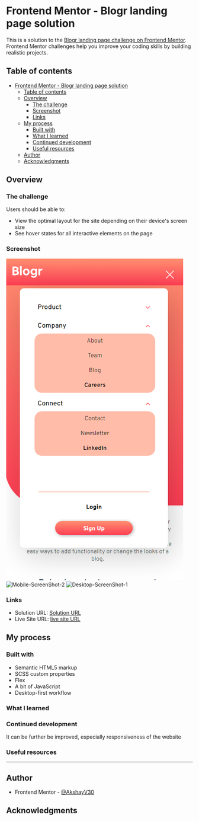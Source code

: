 # Frontend Mentor - Blogr landing page solution

This is a solution to the [Blogr landing page challenge on Frontend Mentor](https://www.frontendmentor.io/challenges/blogr-landing-page-EX2RLAApP). Frontend Mentor challenges help you improve your coding skills by building realistic projects.

## Table of contents

- [Frontend Mentor - Blogr landing page solution](#frontend-mentor---blogr-landing-page-solution)
  - [Table of contents](#table-of-contents)
  - [Overview](#overview)
    - [The challenge](#the-challenge)
    - [Screenshot](#screenshot)
    - [Links](#links)
  - [My process](#my-process)
    - [Built with](#built-with)
    - [What I learned](#what-i-learned)
    - [Continued development](#continued-development)
    - [Useful resources](#useful-resources)
  - [Author](#author)
  - [Acknowledgments](#acknowledgments)

## Overview

### The challenge

Users should be able to:

- View the optimal layout for the site depending on their device's screen size
- See hover states for all interactive elements on the page

### Screenshot

![Mobile-ScreenShot-1](./screenshot/mobile-1.png)
![Mobile-ScreenShot-2](./screenshot/mobile-2.png)
![Desktop-ScreenShot-1](./screenshot/desktop-1.png)

### Links

- Solution URL: [Solution URL ](https://github.com/AkshayV30/Front-End-Mentor-Challenges/tree/master/blogr-landing-page-main)
- Live Site URL: [live site URL](https://akshayv30.github.io/Front-End-Mentor-Challenges/blogr-landing-page-main/index.html)

## My process

### Built with

- Semantic HTML5 markup
- SCSS custom properties
- Flex
- A bit of JavaScript
- Desktop-first workflow

### What I learned

<!-- Use this section to recap over some of your major learnings while working through this project. Writing these out and providing code samples of areas you want to highlight is a great way to reinforce your own knowledge.

To see how you can add code snippets, see below:

```html
<h1>Some HTML code I'm proud of</h1>
```

```css
.proud-of-this-css {
  color: papayawhip;
}
```

```js
const proudOfThisFunc = () => {
  console.log("🎉");
};
```

If you want more help with writing markdown, we'd recommend checking out [The Markdown Guide](https://www.markdownguide.org/) to learn more.

**Note: Delete this note and the content within this section and replace with your own learnings.** -->

### Continued development

It can be further be improved, especially responsiveness of the website

### Useful resources

---

## Author

- Frontend Mentor - [@AkshayV30](https://www.frontendmentor.io/profile/AkshayV30)

## Acknowledgments
